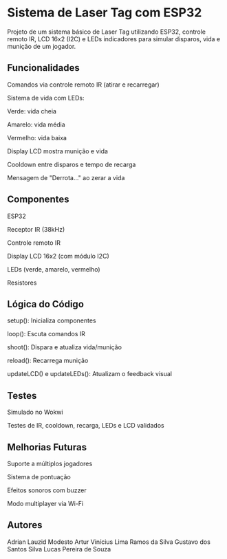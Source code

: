 # Sistema de Laser Tag com ESP32
Projeto de um sistema básico de Laser Tag utilizando ESP32, controle remoto IR, LCD 16x2 (I2C) e LEDs indicadores para simular disparos, vida e munição de um jogador.

## Funcionalidades
Comandos via controle remoto IR (atirar e recarregar)

Sistema de vida com LEDs:

 Verde: vida cheia

 Amarelo: vida média

 Vermelho: vida baixa

Display LCD mostra munição e vida

Cooldown entre disparos e tempo de recarga

Mensagem de "Derrota..." ao zerar a vida

## Componentes
ESP32

Receptor IR (38kHz)

Controle remoto IR

Display LCD 16x2 (com módulo I2C)

LEDs (verde, amarelo, vermelho)

Resistores

## Lógica do Código
setup(): Inicializa componentes

loop(): Escuta comandos IR

shoot(): Dispara e atualiza vida/munição

reload(): Recarrega munição

updateLCD() e updateLEDs(): Atualizam o feedback visual

## Testes
Simulado no Wokwi

Testes de IR, cooldown, recarga, LEDs e LCD validados

## Melhorias Futuras
Suporte a múltiplos jogadores

Sistema de pontuação

Efeitos sonoros com buzzer

Modo multiplayer via Wi-Fi

## Autores
Adrian Lauzid Modesto
Artur Vinícius Lima Ramos da Silva
Gustavo dos Santos Silva
Lucas Pereira de Souza
